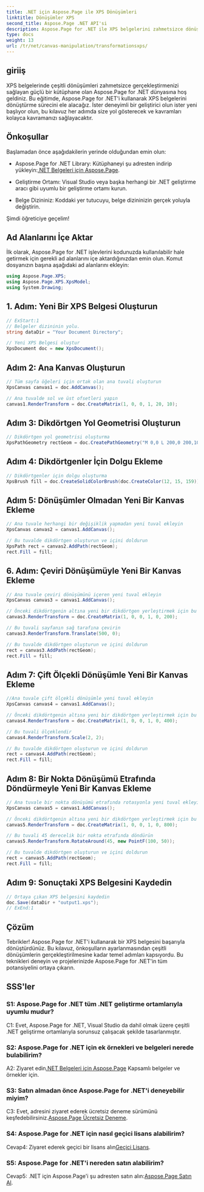 ```yaml
---
title: .NET için Aspose.Page ile XPS Dönüşümleri
linktitle: Dönüşümler XPS
second_title: Aspose.Page .NET API'si
description: Aspose.Page for .NET ile XPS belgelerini zahmetsizce dönüştürün. Sorunsuz dönüşümler için adım adım kılavuzumuzu izleyin.
type: docs
weight: 13
url: /tr/net/canvas-manipulation/transformationsxps/
---
```

## giriiş

XPS belgelerinde çeşitli dönüşümleri zahmetsizce gerçekleştirmenizi sağlayan güçlü bir kütüphane olan Aspose.Page for .NET dünyasına hoş geldiniz. Bu eğitimde, Aspose.Page for .NET'i kullanarak XPS belgelerini dönüştürme sürecini ele alacağız. İster deneyimli bir geliştirici olun ister yeni başlıyor olun, bu kılavuz her adımda size yol gösterecek ve kavramları kolayca kavramanızı sağlayacaktır.

## Önkoşullar

Başlamadan önce aşağıdakilerin yerinde olduğundan emin olun:

-  Aspose.Page for .NET Library: Kütüphaneyi şu adresten indirip yükleyin:[.NET Belgeleri için Aspose.Page](https://reference.aspose.com/page/net/).

- Geliştirme Ortamı: Visual Studio veya başka herhangi bir .NET geliştirme aracı gibi uyumlu bir geliştirme ortamı kurun.

- Belge Dizininiz: Koddaki yer tutucuyu, belge dizininizin gerçek yoluyla değiştirin.

Şimdi öğreticiye geçelim!

## Ad Alanlarını İçe Aktar

İlk olarak, Aspose.Page for .NET işlevlerini kodunuzda kullanılabilir hale getirmek için gerekli ad alanlarını içe aktardığınızdan emin olun. Komut dosyanızın başına aşağıdaki ad alanlarını ekleyin:

```csharp
using Aspose.Page.XPS;
using Aspose.Page.XPS.XpsModel;
using System.Drawing;
```

## 1. Adım: Yeni Bir XPS Belgesi Oluşturun

```csharp
// ExStart:1
// Belgeler dizininin yolu.
string dataDir = "Your Document Directory";

// Yeni XPS Belgesi oluştur
XpsDocument doc = new XpsDocument();
```

## Adım 2: Ana Kanvas Oluşturun

```csharp
// Tüm sayfa öğeleri için ortak olan ana tuvali oluşturun
XpsCanvas canvas1 = doc.AddCanvas();

// Ana tuvalde sol ve üst ofsetleri yapın
canvas1.RenderTransform = doc.CreateMatrix(1, 0, 0, 1, 20, 10);
```

## Adım 3: Dikdörtgen Yol Geometrisi Oluşturun

```csharp
// Dikdörtgen yol geometrisi oluşturma
XpsPathGeometry rectGeom = doc.CreatePathGeometry("M 0,0 L 200,0 200,100 0,100 Z");
```

## Adım 4: Dikdörtgenler İçin Dolgu Ekleme

```csharp
// Dikdörtgenler için dolgu oluşturma
XpsBrush fill = doc.CreateSolidColorBrush(doc.CreateColor(12, 15, 159));
```

## Adım 5: Dönüşümler Olmadan Yeni Bir Kanvas Ekleme

```csharp
// Ana tuvale herhangi bir değişiklik yapmadan yeni tuval ekleyin
XpsCanvas canvas2 = canvas1.AddCanvas();

// Bu tuvalde dikdörtgen oluşturun ve içini doldurun
XpsPath rect = canvas2.AddPath(rectGeom);
rect.Fill = fill;
```

## 6. Adım: Çeviri Dönüşümüyle Yeni Bir Kanvas Ekleme

```csharp
// Ana tuvale çeviri dönüşümünü içeren yeni tuval ekleyin
XpsCanvas canvas3 = canvas1.AddCanvas();

// Önceki dikdörtgenin altına yeni bir dikdörtgen yerleştirmek için bu tuvali çevirin
canvas3.RenderTransform = doc.CreateMatrix(1, 0, 0, 1, 0, 200);

// Bu tuvali sayfanın sağ tarafına çevirin
canvas3.RenderTransform.Translate(500, 0);

// Bu tuvalde dikdörtgen oluşturun ve içini doldurun
rect = canvas3.AddPath(rectGeom);
rect.Fill = fill;
```

## Adım 7: Çift Ölçekli Dönüşümle Yeni Bir Kanvas Ekleme

```csharp
//Ana tuvale çift ölçekli dönüşümle yeni tuval ekleyin
XpsCanvas canvas4 = canvas1.AddCanvas();

// Önceki dikdörtgenin altına yeni bir dikdörtgen yerleştirmek için bu tuvali çevirin
canvas4.RenderTransform = doc.CreateMatrix(1, 0, 0, 1, 0, 400);

// Bu tuvali ölçeklendir
canvas4.RenderTransform.Scale(2, 2);

// Bu tuvalde dikdörtgen oluşturun ve içini doldurun
rect = canvas4.AddPath(rectGeom);
rect.Fill = fill;
```

## Adım 8: Bir Nokta Dönüşümü Etrafında Döndürmeyle Yeni Bir Kanvas Ekleme

```csharp
// Ana tuvale bir nokta dönüşümü etrafında rotasyonla yeni tuval ekleyin
XpsCanvas canvas5 = canvas1.AddCanvas();

// Önceki dikdörtgenin altına yeni bir dikdörtgen yerleştirmek için bu tuvali çevirin
canvas5.RenderTransform = doc.CreateMatrix(1, 0, 0, 1, 0, 800);

// Bu tuvali 45 derecelik bir nokta etrafında döndürün
canvas5.RenderTransform.RotateAround(45, new PointF(100, 50));

// Bu tuvalde dikdörtgen oluşturun ve içini doldurun
rect = canvas5.AddPath(rectGeom);
rect.Fill = fill;
```

## Adım 9: Sonuçtaki XPS Belgesini Kaydedin

```csharp
// Ortaya çıkan XPS belgesini kaydedin
doc.Save(dataDir + "output1.xps");
// ExEnd:1
```

## Çözüm

Tebrikler! Aspose.Page for .NET'i kullanarak bir XPS belgesini başarıyla dönüştürdünüz. Bu kılavuz, önkoşulların ayarlanmasından çeşitli dönüşümlerin gerçekleştirilmesine kadar temel adımları kapsıyordu. Bu teknikleri deneyin ve projelerinizde Aspose.Page for .NET'in tüm potansiyelini ortaya çıkarın.

## SSS'ler

### S1: Aspose.Page for .NET tüm .NET geliştirme ortamlarıyla uyumlu mudur?

C1: Evet, Aspose.Page for .NET, Visual Studio da dahil olmak üzere çeşitli .NET geliştirme ortamlarıyla sorunsuz çalışacak şekilde tasarlanmıştır.

### S2: Aspose.Page for .NET için ek örnekleri ve belgeleri nerede bulabilirim?

 A2: Ziyaret edin[.NET Belgeleri için Aspose.Page](https://reference.aspose.com/page/net/) Kapsamlı belgeler ve örnekler için.

### S3: Satın almadan önce Aspose.Page for .NET'i deneyebilir miyim?

 C3: Evet, adresini ziyaret ederek ücretsiz deneme sürümünü keşfedebilirsiniz.[Aspose.Page Ücretsiz Deneme](https://releases.aspose.com/).

### S4: Aspose.Page for .NET için nasıl geçici lisans alabilirim?

 Cevap4: Ziyaret ederek geçici bir lisans alın[Geçici Lisans](https://purchase.aspose.com/temporary-license/).

### S5: Aspose.Page for .NET'i nereden satın alabilirim?

 Cevap5: .NET için Aspose.Page'i şu adresten satın alın:[Aspose.Page Satın Al](https://purchase.aspose.com/buy).